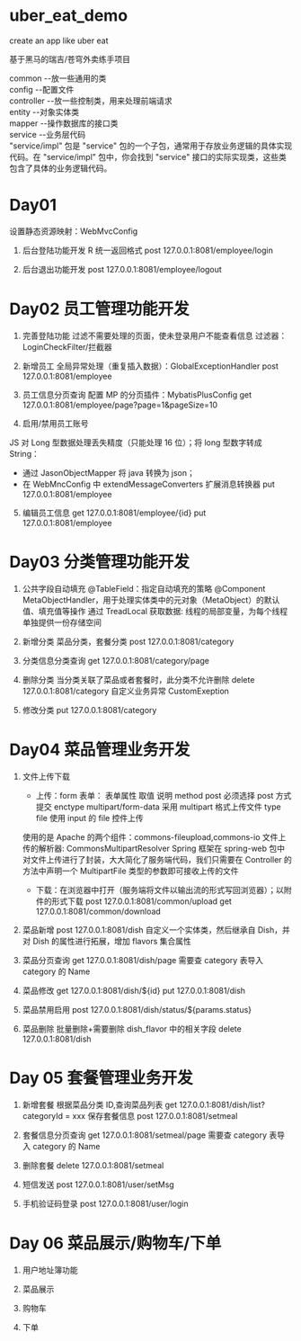 # uber_eat_demo

create an app like uber eat

基于黑马的瑞吉/苍穹外卖练手项目

common --放一些通用的类  
config --配置文件  
controller --放一些控制类，用来处理前端请求  
entity --对象实体类  
mapper --操作数据库的接口类  
service --业务层代码  
"service/impl" 包是 "service" 包的一个子包，通常用于存放业务逻辑的具体实现代码。在 "service/impl" 包中，你会找到 "service" 接口的实际实现类，这些类包含了具体的业务逻辑代码。

# Day01

设置静态资源映射：WebMvcConfig

1. 后台登陆功能开发
   R 统一返回格式
   post 127.0.0.1:8081/employee/login

2. 后台退出功能开发
   post 127.0.0.1:8081/employee/logout

# Day02 员工管理功能开发

1. 完善登陆功能
   过滤不需要处理的页面，使未登录用户不能查看信息
   过滤器：LoginCheckFilter/拦截器

2. 新增员工
   全局异常处理（重复插入数据）：GlobalExceptionHandler
   post 127.0.0.1:8081/employee

3. 员工信息分页查询
   配置 MP 的分页插件：MybatisPlusConfig
   get 127.0.0.1:8081/employee/page?page=1&pageSize=10

4. 启用/禁用员工账号

JS 对 Long 型数据处理丢失精度（只能处理 16 位）；将 long 型数字转成 String：

- 通过 JasonObjectMapper 将 java 转换为 json；
- 在 WebMncConfig 中 extendMessageConverters 扩展消息转换器
  put 127.0.0.1:8081/employee

5. 编辑员工信息
   get 127.0.0.1:8081/employee/{id}
   put 127.0.0.1:8081/employee

# Day03 分类管理功能开发

1. 公共字段自动填充
   @TableField：指定自动填充的策略
   @Component MetaObjectHandler，用于处理实体类中的元对象（MetaObject）的默认值、填充值等操作
   通过 TreadLocal 获取数据: 线程的局部变量，为每个线程单独提供一份存储空间

2. 新增分类
   菜品分类，套餐分类
   post 127.0.0.1:8081/category

3. 分类信息分类查询
   get 127.0.0.1:8081/category/page

4. 删除分类
   当分类关联了菜品或者套餐时，此分类不允许删除
   delete 127.0.0.1:8081/category
   自定义业务异常 CustomExeption

5. 修改分类
   put 127.0.0.1:8081/category

# Day04 菜品管理业务开发

1. 文件上传下载

   - 上传：form 表单：
     表单属性 取值 说明
     method post 必须选择 post 方式提交
     enctype multipart/form-data 采用 multipart 格式上传文件
     type file 使用 input 的 file 控件上传

   使用的是 Apache 的两个组件：commons-fileupload,commons-io
   文件上传的解析器: CommonsMultipartResolver
   Spring 框架在 spring-web 包中对文件上传进行了封装，大大简化了服务端代码，我们只需要在 Controller 的方法中声明一个 MultipartFile 类型的参数即可接收上传的文件

   - 下载：在浏览器中打开（服务端将文件以输出流的形式写回浏览器）；以附件的形式下载
     post 127.0.0.1:8081/common/upload
     get 127.0.0.1:8081/common/download

2. 菜品新增
   post 127.0.0.1:8081/dish
   自定义一个实体类，然后继承自 Dish，并对 Dish 的属性进行拓展，增加 flavors 集合属性

3. 菜品分页查询
   get 127.0.0.1:8081/dish/page
   需要查 category 表导入 category 的 Name

4. 菜品修改
   get 127.0.0.1:8081/dish/${id}
   put 127.0.0.1:8081/dish

5. 菜品禁用启用
   post 127.0.0.1:8081/dish/status/${params.status}

6. 菜品删除
   批量删除+需要删除 dish_flavor 中的相关字段
   delete 127.0.0.1:8081/dish

# Day 05 套餐管理业务开发

1. 新增套餐
   根据菜品分类 ID,查询菜品列表
   get 127.0.0.1:8081/dish/list?categoryId = xxx
   保存套餐信息
   post 127.0.0.1:8081/setmeal

2. 套餐信息分页查询
   get 127.0.0.1:8081/setmeal/page
   需要查 category 表导入 category 的 Name

3. 删除套餐
   delete 127.0.0.1:8081/setmeal

4. 短信发送
   post 127.0.0.1:8081/user/setMsg

5. 手机验证码登录
   post 127.0.0.1:8081/user/login

# Day 06 菜品展示/购物车/下单

1. 用户地址簿功能

2. 菜品展示

3. 购物车

4. 下单
